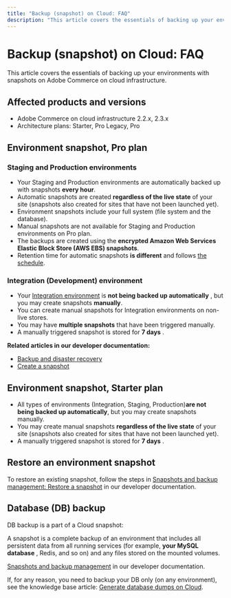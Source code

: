 ```yaml
---
title: "Backup (snapshot) on Cloud: FAQ"
description: "This article covers the essentials of backing up your environments with snapshots on Adobe Commerce on cloud infrastructure."
---
```


# Backup (snapshot) on Cloud: FAQ

This article covers the essentials of backing up your environments with snapshots on Adobe Commerce on cloud infrastructure.

## Affected products and versions

* Adobe Commerce on cloud infrastructure 2.2.x, 2.3.x
* Architecture plans:  Starter, Pro Legacy, Pro

## Environment snapshot, Pro plan

### Staging and Production environments

* Your Staging and Production environments are automatically backed up with snapshots **every hour**.
* Automatic snapshots are created **regardless of the live state** of your site (snapshots also created for sites that have not been launched yet).
* Environment snapshots include your full system (file system and the database).
* Manual snapshots are not available for Staging and Production environments on Pro plan.
* The backups are created using the **encrypted Amazon Web Services Elastic Block Store (AWS EBS) snapshots**.
* Retention time for automatic snapshots **is different** and follows [the schedule](https://devdocs.magento.com/guides/v2.2/cloud/architecture/pro-architecture.html#backup-and-disaster-recovery).

### Integration (Development) environment

* Your [Integration environment](https://support.magento.com/hc/en-us/articles/360043032152-Integration-Environment-enhancement-request-Pro-and-Starter) is **not being backed up automatically** , but you may create snapshots **manually**.
* You can create manual snapshots for Integration environments on non-live stores.
* You may have **multiple snapshots** that have been triggered manually.
* A manually triggered snapshot is stored for **7 days** .

 **Related articles in our developer documentation:**

* [Backup and disaster recovery](https://devdocs.magento.com/guides/v2.2/cloud/architecture/pro-architecture.html#backup-and-disaster-recovery)
* [Create a snapshot](http://devdocs.magento.com/guides/v2.2/cloud/project/project-webint-snap.html#create-snapshot)

## Environment snapshot, Starter plan

* All types of environments (Integration, Staging, Production)**are not being backed up automatically**, but you may create snapshots manually.
* You may create manual snapshots **regardless of the live state** of your site (snapshots also created for sites that have not been launched yet).
* A manually triggered snapshot is stored for **7 days** .

## Restore an environment snapshot

To restore an existing snapshot, follow the steps in [Snapshots and backup management: Restore a snapshot](https://devdocs.magento.com/cloud/project/project-webint-snap.html#restore-snapshot) in our developer documentation.

## Database (DB) backup

DB backup is a part of a Cloud snapshot:

>
A snapshot is a complete backup of an environment that includes all persistent data from all running services (for example, **your MySQL database** , Redis, and so on) and any files stored on the mounted volumes.

[Snapshots and backup management](http://devdocs.magento.com/guides/v2.2/cloud/project/project-webint-snap.html) in our developer documentation.

If, for any reason, you need to backup your DB only (on any environment), see the knowledge base article: [Generate database dumps on Cloud](https://support.magento.com/hc/en-us/articles/360003254334).